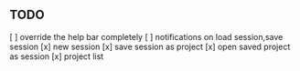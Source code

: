 ## TODO
[ ] override the help bar completely
[ ] notifications on load session,save session
[x] new session
[x] save session as project
[x] open saved project as session
    [x] project list
